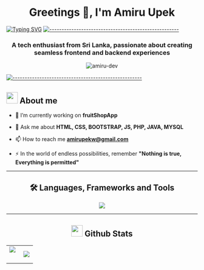 <h1 align="center">Greetings 👋, I'm Amiru Upek</h1>

[![Typing SVG](https://readme-typing-svg.herokuapp.com?color=FF3670&size=35&center=true&vCenter=true&width=1000&lines=Welcome+to+my+GitHub+profile!;My+name+is+Amiru+Upek)](https://git.io/typing-svg)
[![-----------------------------------------------------](
https://raw.githubusercontent.com/andreasbm/readme/master/assets/lines/aqua.png)](https://github.com/BaseMax?tab=repositories)

<h3 align="center">A tech enthusiast from Sri Lanka, passionate about creating seamless frontend and backend experiences</h3>

<p align="center"> <img src="https://komarev.com/ghpvc/?username=amiru-dev&label=Profile%20views&color=0e75b6&style=flat" alt="amiru-dev" /> </p>

[![-----------------------------------------------------](
https://raw.githubusercontent.com/andreasbm/readme/master/assets/lines/aqua.png)](https://github.com/BaseMax?tab=repositories)

## <picture><img src = "https://github.com/7oSkaaa/7oSkaaa/blob/main/Images/about_me.gif?raw=true" width = 30px></picture> About me

- 🔭 I’m currently working on **fruitShopApp**

- 💬 Ask me about **HTML, CSS, BOOTSTRAP, JS, PHP, JAVA, MYSQL**

- 📫 How to reach me **amirupekw@gmail.com**

- ⚡ In the world of endless possibilities, remember **"Nothing is true, Everything is permitted"**

- ---

<h2 align="center">🛠️ Languages, Frameworks and Tools</h2>
<p align="center">
  <a href="https://skillicons.dev">
    <img src="https://skillicons.dev/icons?i=html,css,js,java,bootstrap,git,github,mysql,arduino,php&perline=5" />
  </a>
</p>

---

<h2 align="center"><picture> <img src = "https://github.com/7oSkaaa/7oSkaaa/blob/main/Images/Statistics.gif?raw=true" width = 30px>  </picture> Github Stats</h2>
  <!--- stats (start) -->
<table align="center">
<tr border="none">
<td width="50%" align="center">
  <img  align="left"  src="https://github-readme-stats.vercel.app/api?username=amiru-dev&theme=dark&show_icons=true&count_private=true" />
  <br></br>
</td>


<td width="50%" align="center">

  <img  align="center"  src="https://github-readme-stats.anuraghazra1.vercel.app/api/top-langs/?username=amiru-dev&theme=dark&hide_border=false&no-bg=true&no-frame=true&langs_count=7"/>

  </td>
</tr>
</table>
<!--- stats (end) -->
